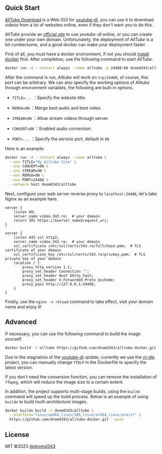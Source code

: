 ## Quick Start

[AllTube Download](https://github.com/Rudloff/alltube) is a Web GUI for [youtube-dl](https://github.com/ytdl-org/youtube-dl), you can use it to download videos from a lot of websites online, even if they don't want you to do this.

*AllTube* provide an [official site](http://alltubedownload.net/) to use *youtube-dl* online, or you can create one under your own domain. Unfortunately, the deployment of *AllTube* is a bit cumbersome, and a good docker can make your deployment faster.

First of all, you must have a docker environment, if not you should [install docker](https://docs.docker.com/engine/install/) first. After completion, use the following command to start *AllTube*.

```bash
docker run -d --restart always --name alltube -p 24488:80 dnomd343/alltube
```

After the command is run, *Alltube* will work on `tcp/24488`, of course, this port can be arbitrary. We can also specify the working options of *Alltube* through environment variables, the following are built-in options.

+ `TITLE=...` ：Specify the website title.

+ `REMUX=ON` ：Merge best audio and best video.

+ `STREAM=ON` ：Allow stream videos through server.

+ `CONVERT=ON` ：Enabled audio conversion.

+ `PORT=...` ：Specify the service port, default in `80`

Here is an example:

```bash
docker run -d --restart always --name alltube \
  --env TITLE="My Alltube Site" \
  --env CONVERT=ON \
  --env STREAM=ON \
  --env REMUX=ON \
  --env PORT=24488 \
  --network host dnomd343/alltube
```

Next, configure your web server reverse proxy to `localhost:24488`, let's take *Nginx* as an example here.

```nginx
server {
    listen 80;
    server_name video.343.re;  # your domain
    return 301 https://$server_name$request_uri;
}

server {
    listen 443 ssl http2;
    server_name video.343.re;  # your domain
    ssl_certificate /etc/ssl/certs/343.re/fullchain.pem;  # TLS certificate of your domain
    ssl_certificate_key /etc/ssl/certs/343.re/privkey.pem;  # TLS private key of your domain
    location / {
        proxy_http_version 1.1;
        proxy_set_header Connection '';
        proxy_set_header Host $http_host;
        proxy_set_header X-Forwarded-Proto $scheme;
        proxy_pass http://127.0.0.1:24488;
    }
}
```

Finally, use the `nginx -s reload` command to take effect, visit your domain name and enjoy it!

## Advanced

If necessary, you can use the following command to build the image yourself.

```bash
docker build -t alltube https://github.com/dnomd343/alltube-docker.git
```

Due to the stagnation of the [youtube-dl](https://github.com/ytdl-org/youtube-dl) update, currently we use the [yt-dlp](https://github.com/yt-dlp/yt-dlp) project, you can manually change `YTDLP` in the Dockerfile to specify the latest version.

If you don't need the conversion function, you can remove the installation of `ffmpeg`, which will reduce the image size to a certain extent.

In addition, the project supports multi-stage builds, using the `buildx` command will speed up the build process. Below is an example of using `buildx` to build multi-architecture images.

```bash
docker buildx build -t dnomd343/alltube \
  --platform="linux/amd64,linux/386,linux/arm64,linux/arm/v7" \
  https://github.com/dnomd343/alltube-docker.git --push
```

## License

MIT ©2023 [@dnomd343](https://github.com/dnomd343)
